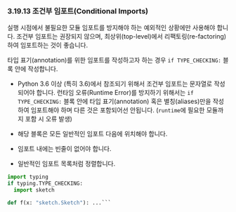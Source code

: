 ### 3.19.13 조건부 임포트(Conditional Imports) 

실행 시점에서 불필요한 모듈 임포트를 방지해야 하는 예외적인 상황에만 사용해야 합니다.
조건부 임포트는 권장되지 않으며, 최상위(top-level)에서 리팩토링(re-factoring) 하여 임포트하는 것이 좋습니다.

타입 표기(annotation)를 위한 임포트를 작성하고자 하는 경우 `if TYPE_CHECKING:` 블록 안에 작성합니다.

- Python 3.6 이상 (특히 3.6)에서 참조되기 위해서 조건부 임포트는 문자열로 작성되어야 합니다.
런타임 오류(Runtime Error)를 방지하기 위해서는 `if TYPE_CHECKING:` 블록 안에 타입 표기(annotation) 혹은 별칭(aliases)만을 작성하여 임포트해야 하며 다른 것은 포함되어선 안됩니다. (`runtime`에 필요한 모듈까지 포함 시 오류 발생)

- 해당 블록은 모든 일반적인 임포트 다음에 위치해야 합니다.

- 임포트 내에는 빈줄이 없어야 합니다.

- 일반적인 임포트 목록처럼 정렬합니다. 

```python
import typing
if typing.TYPE_CHECKING:
  import sketch

def f(x: "sketch.Sketch"): ...```
